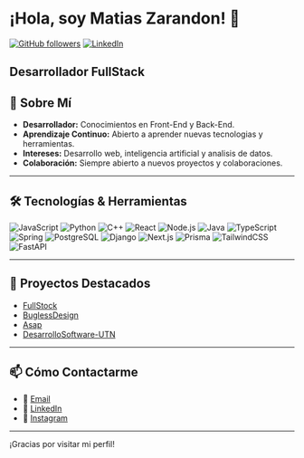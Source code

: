 # ¡Hola, soy Matias Zarandon! 👋

[![GitHub followers](https://img.shields.io/github/followers/TuUsuario?label=Followers&style=social)](https://github.com/TuteSeta)
[![LinkedIn](https://img.shields.io/badge/LinkedIn-Connect-blue)](https://www.linkedin.com/in/matias-zarandon-0307b534a/)

Desarrollador FullStack
---

## 🚀 Sobre Mí

- **Desarrollador:** Conocimientos en Front-End y Back-End.
- **Aprendizaje Continuo:** Abierto a aprender nuevas tecnologias y herramientas.
- **Intereses:** Desarrollo web, inteligencia artificial y analisis de datos.
- **Colaboración:** Siempre abierto a nuevos proyectos y colaboraciones.

---

## 🛠️ Tecnologías & Herramientas

![JavaScript](https://img.shields.io/badge/JavaScript-F7DF1E?logo=javascript&logoColor=black) 
![Python](https://img.shields.io/badge/Python-3776AB?logo=python&logoColor=white) 
![C++](https://img.shields.io/badge/C++-00599C?logo=c%2B%2B&logoColor=white) 
![React](https://img.shields.io/badge/React-20232A?logo=react&logoColor=61DAFB) 
![Node.js](https://img.shields.io/badge/Node.js-339933?logo=node.js&logoColor=white) 
![Java](https://img.shields.io/badge/Java-007396?logo=java&logoColor=white) 
![TypeScript](https://img.shields.io/badge/TypeScript-3178C6?logo=typescript&logoColor=white) 
![Spring](https://img.shields.io/badge/Spring-6DB33F?logo=spring&logoColor=white) 
![PostgreSQL](https://img.shields.io/badge/PostgreSQL-316192?logo=postgresql&logoColor=white) 
![Django](https://img.shields.io/badge/Django-092E20?logo=django&logoColor=white) 
![Next.js](https://img.shields.io/badge/Next.js-000000?logo=next.js&logoColor=white) 
![Prisma](https://img.shields.io/badge/Prisma-2D3748?logo=prisma&logoColor=white) 
![TailwindCSS](https://img.shields.io/badge/Tailwind_CSS-38B2AC?logo=tailwind-css&logoColor=white) 
![FastAPI](https://img.shields.io/badge/FastAPI-009688?logo=fastapi&logoColor=white) 

---


## 🎯 Proyectos Destacados

<!-- Ejemplo de sección interactiva de proyectos -->
- [FullStock](https://github.com/TuteSeta/FullStockBack)  
- [BuglessDesign](https://bugs-less-design.vercel.app)
- [Asap](https://www.asapconsultores.com.ar) 
- [DesarrolloSoftware-UTN](https://github.com/TuteSeta/DesarrolloSoftware-UTN) 

<!-- Puedes añadir más proyectos y usar gifs o imágenes para hacerlos más atractivos -->

---

## 📫 Cómo Contactarme

- 📧 [Email](mailto:matiasjzarandon@gmail.com)
- 🔗 [LinkedIn](https://www.linkedin.com/in/matias-zarandon-0307b534a/)
- 📸 [Instagram](https://www.instagram.com/tute_zarandon/)

---

¡Gracias por visitar mi perfil! 

